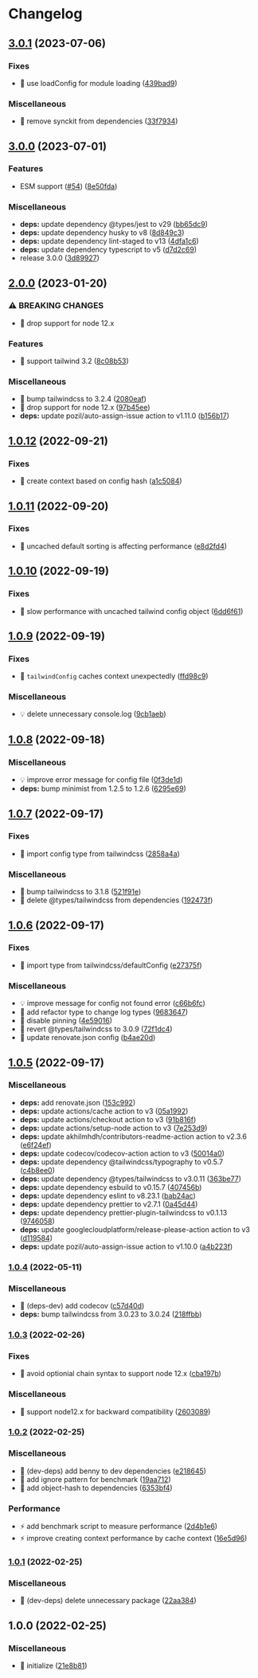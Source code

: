 # Changelog

## [3.0.1](https://github.com/shufo/tailwindcss-class-sorter/compare/v3.0.0...v3.0.1) (2023-07-06)


### Fixes

* 🐛 use loadConfig for module loading ([439bad9](https://github.com/shufo/tailwindcss-class-sorter/commit/439bad91c6f894334e7542755bb83f2f30e6cf53))


### Miscellaneous

* 🤖 remove synckit from dependencies ([33f7934](https://github.com/shufo/tailwindcss-class-sorter/commit/33f7934ea907637d80b5f24ac1151f628b56f681))

## [3.0.0](https://github.com/shufo/tailwindcss-class-sorter/compare/v2.0.0...v3.0.0) (2023-07-01)


### Features

* ESM support ([#54](https://github.com/shufo/tailwindcss-class-sorter/issues/54)) ([8e50fda](https://github.com/shufo/tailwindcss-class-sorter/commit/8e50fda3556465c90f4fc1770e2869e348850d26))


### Miscellaneous

* **deps:** update dependency @types/jest to v29 ([bb65dc9](https://github.com/shufo/tailwindcss-class-sorter/commit/bb65dc92c0a3f3bb4350bc8c9c95620ea77290e2))
* **deps:** update dependency husky to v8 ([8d849c3](https://github.com/shufo/tailwindcss-class-sorter/commit/8d849c365275f4307e978aee82674bf229c1b876))
* **deps:** update dependency lint-staged to v13 ([4dfa1c6](https://github.com/shufo/tailwindcss-class-sorter/commit/4dfa1c689ce19da173c90fbe5701bfa9b289ef66))
* **deps:** update dependency typescript to v5 ([d7d2c69](https://github.com/shufo/tailwindcss-class-sorter/commit/d7d2c6966d602f7bfa09304705e56fbe6cac1385))
* release 3.0.0 ([3d89927](https://github.com/shufo/tailwindcss-class-sorter/commit/3d89927b645ecd2bbc0705360a6aa8c83458034b))

## [2.0.0](https://github.com/shufo/tailwindcss-class-sorter/compare/v1.0.12...v2.0.0) (2023-01-20)


### ⚠ BREAKING CHANGES

* 🧨 drop support for node 12.x

### Features

* 🎸 support tailwind 3.2 ([8c08b53](https://github.com/shufo/tailwindcss-class-sorter/commit/8c08b53727a8ad32ca1bc7ff86b538107d24d27f))


### Miscellaneous

* 🤖 bump tailwindcss to 3.2.4 ([2080eaf](https://github.com/shufo/tailwindcss-class-sorter/commit/2080eaf78ca24f71f3cef6003248e036fd50fd08))
* 🤖 drop support for node 12.x ([97b45ee](https://github.com/shufo/tailwindcss-class-sorter/commit/97b45ee21ee6021560bec7b278859bc90807e3fb))
* **deps:** update pozil/auto-assign-issue action to v1.11.0 ([b156b17](https://github.com/shufo/tailwindcss-class-sorter/commit/b156b170d1a45c1f4bbbc42c7dcedcd48fbb5fd1))

## [1.0.12](https://github.com/shufo/tailwindcss-class-sorter/compare/v1.0.11...v1.0.12) (2022-09-21)


### Fixes

* 🐛 create context based on config hash ([a1c5084](https://github.com/shufo/tailwindcss-class-sorter/commit/a1c50844e1938b491eec5ed19fff9e8d3a072bba))

## [1.0.11](https://github.com/shufo/tailwindcss-class-sorter/compare/v1.0.10...v1.0.11) (2022-09-20)


### Fixes

* 🐛 uncached default sorting is affecting performance ([e8d2fd4](https://github.com/shufo/tailwindcss-class-sorter/commit/e8d2fd42b681fdbc9ce0b110e8faeb4195eb01ae))

## [1.0.10](https://github.com/shufo/tailwindcss-class-sorter/compare/v1.0.9...v1.0.10) (2022-09-19)


### Fixes

* 🐛 slow performance with uncached tailwind config object ([6dd6f61](https://github.com/shufo/tailwindcss-class-sorter/commit/6dd6f6113816c7fbfd8474a56087ddd5ccc6ea88))

## [1.0.9](https://github.com/shufo/tailwindcss-class-sorter/compare/v1.0.8...v1.0.9) (2022-09-19)


### Fixes

* 🐛 `tailwindConfig` caches context unexpectedly ([ffd98c9](https://github.com/shufo/tailwindcss-class-sorter/commit/ffd98c94328bd74120e12a74a8a82c4197d907e8))


### Miscellaneous

* 💡 delete unnecessary console.log ([9cb1aeb](https://github.com/shufo/tailwindcss-class-sorter/commit/9cb1aeb9bf3ccc316c14f426421bb4f2d3265ce7))

## [1.0.8](https://github.com/shufo/tailwindcss-class-sorter/compare/v1.0.7...v1.0.8) (2022-09-18)


### Miscellaneous

* 💡 improve error message for config file ([0f3de1d](https://github.com/shufo/tailwindcss-class-sorter/commit/0f3de1dbf77214730cf9febdfc022f0f8430f81a))
* **deps:** bump minimist from 1.2.5 to 1.2.6 ([6295e69](https://github.com/shufo/tailwindcss-class-sorter/commit/6295e694e870b7c525048559a81a4452a9aa1023))

## [1.0.7](https://github.com/shufo/tailwindcss-class-sorter/compare/v1.0.6...v1.0.7) (2022-09-17)


### Fixes

* 🐛 import config type from tailwindcss ([2858a4a](https://github.com/shufo/tailwindcss-class-sorter/commit/2858a4a71441d5b999ab83f32925a275c7699393))


### Miscellaneous

* 🤖 bump tailwindcss to 3.1.8 ([521f91e](https://github.com/shufo/tailwindcss-class-sorter/commit/521f91ebf033263712359db3b539f4d14b974282))
* 🤖 delete @types/tailwindcss from dependencies ([192473f](https://github.com/shufo/tailwindcss-class-sorter/commit/192473f2a0cbfbed6224b138143d6372670cc94b))

## [1.0.6](https://github.com/shufo/tailwindcss-class-sorter/compare/v1.0.5...v1.0.6) (2022-09-17)


### Fixes

* 🐛 import type from tailwindcss/defaultConfig ([e27375f](https://github.com/shufo/tailwindcss-class-sorter/commit/e27375fe8b8bf3d2a94987791fdebae738a86f8e))


### Miscellaneous

* 💡 improve message for config not found error ([c66b6fc](https://github.com/shufo/tailwindcss-class-sorter/commit/c66b6fc3fdd125fa0679f187ecac8d2e9f528c08))
* 🤖 add refactor type to change log types ([9683647](https://github.com/shufo/tailwindcss-class-sorter/commit/96836474b88e7454cb7927eef8b13fa871fe1179))
* 🤖 disable pinning ([4e59016](https://github.com/shufo/tailwindcss-class-sorter/commit/4e5901680121629893715c0c6029093801ce7b5c))
* 🤖 revert @types/tailwindcss to 3.0.9 ([72f1dc4](https://github.com/shufo/tailwindcss-class-sorter/commit/72f1dc454129bf347e344a2a113f3cbbdf7cb588))
* 🤖 update renovate.json config ([b4ae20d](https://github.com/shufo/tailwindcss-class-sorter/commit/b4ae20db17ba8ac41de1fd01bc173020cf7457e7))

## [1.0.5](https://github.com/shufo/tailwindcss-class-sorter/compare/v1.0.4...v1.0.5) (2022-09-17)


### Miscellaneous

* **deps:** add renovate.json ([153c992](https://github.com/shufo/tailwindcss-class-sorter/commit/153c9926362d1308deb747ec8ade4c605fa00601))
* **deps:** update actions/cache action to v3 ([05a1992](https://github.com/shufo/tailwindcss-class-sorter/commit/05a19928451aca5b73edad77f0c9ad943334f980))
* **deps:** update actions/checkout action to v3 ([91b816f](https://github.com/shufo/tailwindcss-class-sorter/commit/91b816f060418f3c7448aff5766748200684770a))
* **deps:** update actions/setup-node action to v3 ([7e253d9](https://github.com/shufo/tailwindcss-class-sorter/commit/7e253d9fc28bb9a28d47ed1b6ec63556883e985b))
* **deps:** update akhilmhdh/contributors-readme-action action to v2.3.6 ([e6f24ef](https://github.com/shufo/tailwindcss-class-sorter/commit/e6f24ef7564e11636b06671950872f5c81bb88d7))
* **deps:** update codecov/codecov-action action to v3 ([50014a0](https://github.com/shufo/tailwindcss-class-sorter/commit/50014a0612771e8924f36015e87678722f6c3cbd))
* **deps:** update dependency @tailwindcss/typography to v0.5.7 ([c4b8ee0](https://github.com/shufo/tailwindcss-class-sorter/commit/c4b8ee016f39d9b8f912841538df5be12fd8cbb2))
* **deps:** update dependency @types/tailwindcss to v3.0.11 ([363be77](https://github.com/shufo/tailwindcss-class-sorter/commit/363be7725124a1f90e4a3bbba8ae4cc4b7f638aa))
* **deps:** update dependency esbuild to v0.15.7 ([407456b](https://github.com/shufo/tailwindcss-class-sorter/commit/407456b446ac8c8ec28882824b8cf0f29c19853e))
* **deps:** update dependency eslint to v8.23.1 ([bab24ac](https://github.com/shufo/tailwindcss-class-sorter/commit/bab24ac68df05cc572b277a253829d4dce1a9ad2))
* **deps:** update dependency prettier to v2.7.1 ([0a45d44](https://github.com/shufo/tailwindcss-class-sorter/commit/0a45d44b4a28630f5c1bab8b5da46a1f86fc5437))
* **deps:** update dependency prettier-plugin-tailwindcss to v0.1.13 ([9746058](https://github.com/shufo/tailwindcss-class-sorter/commit/9746058ca6b36bca4abe58bacbae1527cc1ce25c))
* **deps:** update googlecloudplatform/release-please-action action to v3 ([d119584](https://github.com/shufo/tailwindcss-class-sorter/commit/d1195849e2ce5ceee957521645c9d62c79e1796a))
* **deps:** update pozil/auto-assign-issue action to v1.10.0 ([a4b223f](https://github.com/shufo/tailwindcss-class-sorter/commit/a4b223ff947bc308c0cbbc7b8fab1e4d17acffe4))

### [1.0.4](https://www.github.com/shufo/tailwindcss-class-sorter/compare/v1.0.3...v1.0.4) (2022-05-11)


### Miscellaneous

* 🤖 (deps-dev) add codecov ([c57d40d](https://www.github.com/shufo/tailwindcss-class-sorter/commit/c57d40d966d358b26043b0a0c0fa94e359be2f8a))
* **deps:** bump tailwindcss from 3.0.23 to 3.0.24 ([218ffbb](https://www.github.com/shufo/tailwindcss-class-sorter/commit/218ffbbcd876c2549906c0af73c82e6457df18b4))

### [1.0.3](https://www.github.com/shufo/tailwindcss-class-sorter/compare/v1.0.2...v1.0.3) (2022-02-26)


### Fixes

* 🐛 avoid optionial chain syntax to support node 12.x ([cba197b](https://www.github.com/shufo/tailwindcss-class-sorter/commit/cba197be923159e55ad9a3cca978d3c93363f0de))


### Miscellaneous

* 🤖 support node12.x for backward compatibility ([2603089](https://www.github.com/shufo/tailwindcss-class-sorter/commit/2603089ec7a1262330eb98c19308a4e5a6642352))

### [1.0.2](https://www.github.com/shufo/tailwindcss-class-sorter/compare/v1.0.1...v1.0.2) (2022-02-25)


### Miscellaneous

* 🤖 (dev-deps) add benny to dev dependencies ([e218645](https://www.github.com/shufo/tailwindcss-class-sorter/commit/e218645f5a404c2cd53acf74b43a831cdf8e52ac))
* 🤖 add ignore pattern for benchmark ([19aa712](https://www.github.com/shufo/tailwindcss-class-sorter/commit/19aa712765d9fb01b8cdcfe7a6c1c0b75e4bcc47))
* 🤖 add object-hash to dependencies ([6353bf4](https://www.github.com/shufo/tailwindcss-class-sorter/commit/6353bf4b979351eec2214a58741dcc04b46766ea))


### Performance

* ⚡️ add benchmark script to measure performance ([2d4b1e6](https://www.github.com/shufo/tailwindcss-class-sorter/commit/2d4b1e6df1bb7ec415791f5860ae90f5cb908a85))
* ⚡️ improve creating context performance by cache context ([16e5d96](https://www.github.com/shufo/tailwindcss-class-sorter/commit/16e5d964bd3a2108e1d84db9b34bf47d16282f35))

### [1.0.1](https://www.github.com/shufo/tailwindcss-class-sorter/compare/v1.0.0...v1.0.1) (2022-02-25)


### Miscellaneous

* 🤖 (dev-deps) delete unnecessary package ([22aa384](https://www.github.com/shufo/tailwindcss-class-sorter/commit/22aa3841d73b55282e79b23ccd6abf647ffced6c))

## 1.0.0 (2022-02-25)


### Miscellaneous

* 🚀 initialize ([21e8b81](https://www.github.com/shufo/tailwindcss-class-sorter/commit/21e8b810e1fa617fbd4246785cedb840a7b771df))
